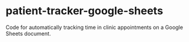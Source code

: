 # patient-tracker-google-sheets
Code for automatically tracking time in clinic appointments on a Google Sheets document.
